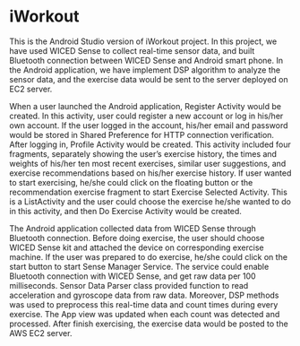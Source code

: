 # iWorkout
This is the Android Studio version of iWorkout project. In this project, we have used WICED Sense to collect real-time sensor data, and built Bluetooth connection between WICED Sense and Android smart phone. In the Android application, we have implement DSP algorithm to analyze the sensor data, and the exercise data would be sent to the server deployed on EC2 server.

When a user launched the Android application, Register Activity would be created. In this activity, user could register a new account or log in his/her own account. If the user logged in the account, his/her email and password would be stored in Shared Preference for HTTP connection verification. After logging in, Profile Activity would be created. This activity included four fragments, separately showing the user’s exercise history, the times and weights of his/her ten most recent exercises, similar user suggestions, and exercise recommendations based on his/her exercise history. If user wanted to start exercising, he/she could click on the floating button or the recommendation exercise fragment to start Exercise Selected Activity. This is a ListActivity and the user could choose the exercise he/she wanted to do in this activity, and then Do Exercise Activity would be created.

The Android application collected data from WICED Sense through Bluetooth connection. Before doing exercise, the user should choose WICED Sense kit and attached the device on corresponding exercise machine. If the user was prepared to do exercise, he/she could click on the start button to start Sense Manager Service. The service could enable Bluetooth connection with WICED Sense, and get raw data per 100 milliseconds. Sensor Data Parser class provided function to read acceleration and gyroscope data from raw data. Moreover, DSP methods was used to preprocess this real-time data and count times during every exercise. The App view was updated when each count was detected and processed. After finish exercising, the exercise data would be posted to the AWS EC2 server.
